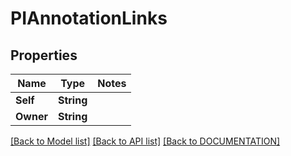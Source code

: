 # PIAnnotationLinks

## Properties
Name | Type | Notes
------------ | ------------- | -------------
**Self** | **String**
**Owner** | **String**

[[Back to Model list]](../../DOCUMENTATION.md#documentation-for-models) [[Back to API list]](../../DOCUMENTATION.md#documentation-for-api-endpoints) [[Back to DOCUMENTATION]](../../DOCUMENTATION.md)
